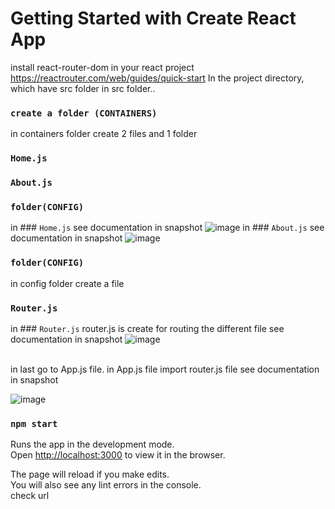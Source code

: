 # Getting Started with Create React App 
install react-router-dom in your react project https://reactrouter.com/web/guides/quick-start
In the project directory, which have src folder 
in src folder..
### `create a folder (CONTAINERS)`
in containers folder create 2 files and 1 folder
### `Home.js`
### `About.js`
### `folder(CONFIG)`
in ### `Home.js`
see documentation in snapshot
![image](https://user-images.githubusercontent.com/74524557/103172918-cf87f000-4878-11eb-88eb-5ca775d94b2f.png)
in ### `About.js`
see documentation in snapshot
![image](https://user-images.githubusercontent.com/74524557/103172961-4e7d2880-4879-11eb-8857-eeb2c1f6748f.png)
### `folder(CONFIG)`
in config folder create a file
### `Router.js`
in ### `Router.js`
router.js is create for routing the different file
see documentation in snapshot
![image](https://user-images.githubusercontent.com/74524557/102094054-ad877a00-3e43-11eb-9f3e-9d20d9c5e0c0.png)

<br>
in last go to App.js file. in App.js file import router.js file see documentation in snapshot

![image](https://user-images.githubusercontent.com/74524557/102094569-4e763500-3e44-11eb-8e2b-f5f7a2fcc281.png)
### `npm start`
Runs the app in the development mode.\
Open [http://localhost:3000](http://localhost:3000) to view it in the browser.

The page will reload if you make edits.\
You will also see any lint errors in the console.
<br>
check url 
